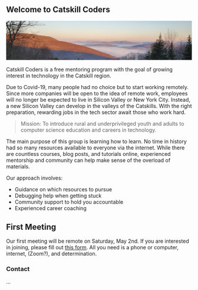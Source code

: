 ## Welcome to Catskill Coders

![mountains](https://github.com/thomaskolasa/catskillcoders/blob/master/mountainsclouds.png)

Catskill Coders is a free mentoring program with the goal of growing interest in technology in the Catskill region. 

Due to Covid-19, many people had no choice but to start working remotely. Since more companies will be open to the idea of remote work, employees will no longer be expected to live in Silicon Valley or New York City. Instead, a new Silicon Valley can develop in the valleys of the Catskills. With the right preparation, rewarding jobs in the tech sector await those who work hard. 

> Mission: To introduce rural and underprivileged youth and adults to computer science education and careers in technology.

The main purpose of this group is learning how to learn. No time in history had so many resources available to everyone via the internet. While there are countless courses, blog posts, and tutorials online, experienced mentorship and community can help make sense of the overload of materials.

Our approach involves:
- Guidance on which resources to pursue
- Debugging help when getting stuck
- Community support to hold you accountable
- Experienced career coaching

## First Meeting
Our first meeting will be remote on Saturday, May 2nd. If you are interested in joining, please fill out [this form](https://docs.google.com/forms/d/e/1FAIpQLSeo-j698pEHPJWOYy-80oK899B6n4g2eb7pbKBfk__oOEYKrg/viewform). All you need is a phone or computer, internet, (Zoom?), and determination.

### Contact
...
